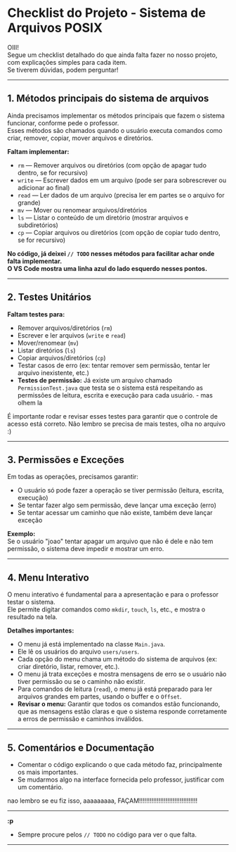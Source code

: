 # Checklist do Projeto - Sistema de Arquivos POSIX

OIII!  
Segue um checklist detalhado do que ainda falta fazer no nosso projeto, com explicações simples para cada item.  
Se tiverem dúvidas, podem perguntar!

---

## 1. Métodos principais do sistema de arquivos

Ainda precisamos implementar os métodos principais que fazem o sistema funcionar, conforme pede o professor.  
Esses métodos são chamados quando o usuário executa comandos como criar, remover, copiar, mover arquivos e diretórios.

**Faltam implementar:**
- `rm` — Remover arquivos ou diretórios (com opção de apagar tudo dentro, se for recursivo)
- `write` — Escrever dados em um arquivo (pode ser para sobrescrever ou adicionar ao final)
- `read` — Ler dados de um arquivo (precisa ler em partes se o arquivo for grande)
- `mv` — Mover ou renomear arquivos/diretórios
- `ls` — Listar o conteúdo de um diretório (mostrar arquivos e subdiretórios)
- `cp` — Copiar arquivos ou diretórios (com opção de copiar tudo dentro, se for recursivo)

**No código, já deixei `// TODO` nesses métodos para facilitar achar onde falta implementar.  
O VS Code mostra uma linha azul do lado esquerdo nesses pontos.**

---

## 2. Testes Unitários

**Faltam testes para:**
- Remover arquivos/diretórios (`rm`)
- Escrever e ler arquivos (`write` e `read`)
- Mover/renomear (`mv`)
- Listar diretórios (`ls`)
- Copiar arquivos/diretórios (`cp`)
- Testar casos de erro (ex: tentar remover sem permissão, tentar ler arquivo inexistente, etc.)
- **Testes de permissão:** Já existe um arquivo chamado `PermissionTest.java` que testa se o sistema está respeitando as permissões de leitura, escrita 
e execução para cada usuário. - mas olhem la 

É importante rodar e revisar esses testes para garantir que o controle de acesso está correto.
Não lembro se precisa de mais testes, olha no arquivo :)

---

## 3. Permissões e Exceções

Em todas as operações, precisamos garantir:
- O usuário só pode fazer a operação se tiver permissão (leitura, escrita, execução)
- Se tentar fazer algo sem permissão, deve lançar uma exceção (erro)
- Se tentar acessar um caminho que não existe, também deve lançar exceção

**Exemplo:**  
Se o usuário "joao" tentar apagar um arquivo que não é dele e não tem permissão, o sistema deve impedir e mostrar um erro.

---

## 4. Menu Interativo

O menu interativo é fundamental para a apresentação e para o professor testar o sistema.  
Ele permite digitar comandos como `mkdir`, `touch`, `ls`, etc., e mostra o resultado na tela.
  
**Detalhes importantes:**
- O menu já está implementado na classe `Main.java`.
- Ele lê os usuários do arquivo `users/users`. 
- Cada opção do menu chama um método do sistema de arquivos (ex: criar diretório, listar, remover, etc.).
- O menu já trata exceções e mostra mensagens de erro se o usuário não tiver permissão ou se o caminho não existir.
- Para comandos de leitura (`read`), o menu já está preparado para ler arquivos grandes em partes, usando o buffer e o `Offset`.
- **Revisar o menu:** Garantir que todos os comandos estão funcionando, que as mensagens estão claras e que o sistema responde corretamente a erros de permissão e caminhos inválidos.


---

## 5. Comentários e Documentação

- Comentar o código explicando o que cada método faz, principalmente os mais importantes.
- Se mudarmos algo na interface fornecida pelo professor, justificar com um comentário.

nao lembro se eu fiz isso, aaaaaaaaa, FAÇAM!!!!!!!!!!!!!!!!!!!!!!!!!!!!!!!!!

---

**:p**
- Sempre procure pelos `// TODO` no código para ver o que falta.

---
